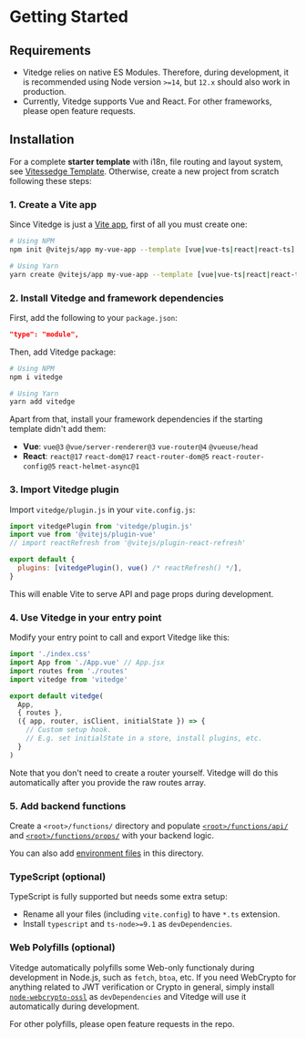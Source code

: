 # Getting Started

## Requirements

- Vitedge relies on native ES Modules. Therefore, during development, it is recommended using Node version `>=14`, but `12.x` should also work in production.
- Currently, Vitedge supports Vue and React. For other frameworks, please open feature requests.

## Installation

For a complete **starter template** with i18n, file routing and layout system, see [Vitessedge Template](https://github.com/frandiox/vitessedge-template). Otherwise, create a new project from scratch following these steps:

### 1. Create a Vite app

Since Vitedge is just a [Vite app](https://vitejs.dev/guide/#scaffolding-your-first-vite-project), first of all you must create one:

```sh
# Using NPM
npm init @vitejs/app my-vue-app --template [vue|vue-ts|react|react-ts]

# Using Yarn
yarn create @vitejs/app my-vue-app --template [vue|vue-ts|react|react-ts]
```

### 2. Install Vitedge and framework dependencies

First, add the following to your `package.json`:

```json
"type": "module",
```

Then, add Vitedge package:

```sh
# Using NPM
npm i vitedge

# Using Yarn
yarn add vitedge
```

Apart from that, install your framework dependencies if the starting template didn't add them:

- **Vue**: `vue@3` `@vue/server-renderer@3` `vue-router@4` `@vueuse/head`
- **React**: `react@17` `react-dom@17` `react-router-dom@5` `react-router-config@5` `react-helmet-async@1`

### 3. Import Vitedge plugin

Import `vitedge/plugin.js` in your `vite.config.js`:

```js
import vitedgePlugin from 'vitedge/plugin.js'
import vue from '@vitejs/plugin-vue'
// import reactRefresh from '@vitejs/plugin-react-refresh'

export default {
  plugins: [vitedgePlugin(), vue() /* reactRefresh() */],
}
```

This will enable Vite to serve API and page props during development.

### 4. Use Vitedge in your entry point

Modify your entry point to call and export Vitedge like this:

```js
import './index.css'
import App from './App.vue' // App.jsx
import routes from './routes'
import vitedge from 'vitedge'

export default vitedge(
  App,
  { routes },
  ({ app, router, isClient, initialState }) => {
    // Custom setup hook.
    // E.g. set initialState in a store, install plugins, etc.
  }
)
```

Note that you don't need to create a router yourself. Vitedge will do this automatically after you provide the raw routes array.

### 5. Add backend functions

Create a `<root>/functions/` directory and populate [`<root>/functions/api/`](./api) and [`<root>/functions/props/`](./props) with your backend logic.

You can also add [environment files](./environment) in this directory.

### TypeScript (optional)

TypeScript is fully supported but needs some extra setup:

- Rename all your files (including `vite.config`) to have `*.ts` extension.
- Install `typescript` and `ts-node>=9.1` as `devDependencies`.

### Web Polyfills (optional)

Vitedge automatically polyfills some Web-only functionaly during development in Node.js, such as `fetch`, `btoa`, etc. If you need WebCrypto for anything related to JWT verification or Crypto in general, simply install [`node-webcrypto-ossl`](https://www.npmjs.com/package/node-webcrypto-ossl) as `devDependencies` and Vitedge will use it automatically during development.

For other polyfills, please open feature requests in the repo.

